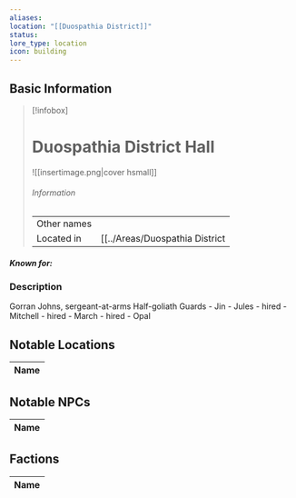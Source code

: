 ```yaml
---
aliases: 
location: "[[Duospathia District]]"
status: 
lore_type: location
icon: building
---
```

## Basic Information
> [!infobox]
> # Duospathia District Hall
> ![[insertimage.png|cover hsmall]]
> ###### Information
> |   |  |
> | ---- | ---- |
> | Other names | |
> | Located in | [[../Areas/Duospathia District|Duospathia District]]|
##### Known for:
### Description
Gorran Johns, sergeant-at-arms 
	Half-goliath
Guards
		- Jin
		- Jules - hired
		- Mitchell - hired 
		- March - hired
		- Opal
## Notable Locations
| Name |
| ---- |

## Notable NPCs
| Name |
| ---- |

## Factions
| Name |
| ---- |
